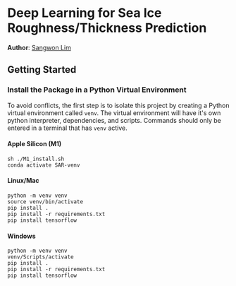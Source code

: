 # Deep Learning for Sea Ice Roughness/Thickness Prediction

**Author**: [Sangwon Lim](https://github.com/sum1lim)

## Getting Started

### Install the Package in a Python Virtual Environment

To avoid conflicts, the first step is to isolate this project by creating a Python virtual environment called ```venv```. The virtual environment will have it's own python interpreter, dependencies, and scripts. Commands should only be entered in a terminal that has ```venv``` active. 

#### Apple Silicon (M1)
```
sh ./M1_install.sh
conda activate SAR-venv
```

#### Linux/Mac
```
python -m venv venv
source venv/bin/activate
pip install .
pip install -r requirements.txt
pip install tensorflow
```

#### Windows
```
python -m venv venv
venv/Scripts/activate
pip install .
pip install -r requirements.txt
pip install tensorflow
```
